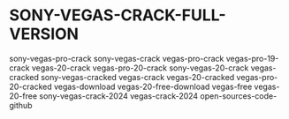 # SONY-VEGAS-CRACK-FULL-VERSION
sony-vegas-pro-crack sony-vegas-crack vegas-pro-crack vegas-pro-19-crack vegas-20-crack vegas-pro-20-crack sony-vegas-20-crack vegas-cracked sony-vegas-cracked vegas-crack vegas-20-cracked vegas-pro-20-cracked vegas-download vegas-20-free-download vegas-free vegas-20-free sony-vegas-crack-2024 vegas-crack-2024 open-sources-code-github
